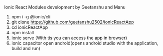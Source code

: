 Ionic React Modules development by Geetanshu and Manu

1. npm i -g @ionic/cli
2. git clone https://github.com/geetanshu2502/ionicReactApp
3. cd ionicReactApp
4. npm install
5. ionic serve (With tis you can access the app in browser)
6. ionic capacitor open android(opens android studio with the application, build and run)
